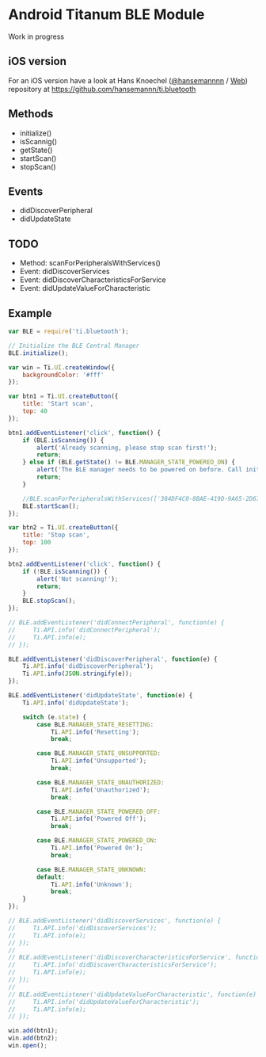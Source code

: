 # Android Titanum BLE Module

Work in progress

## iOS version
For an iOS version have a look at 
Hans Knoechel ([@hansemannnn](https://twitter.com/hansemannnn) / [Web](http://hans-knoechel.de)) repository at https://github.com/hansemannn/ti.bluetooth

## Methods
* initialize()
* isScannig()
* getState()
* startScan()
* stopScan()

## Events
* didDiscoverPeripheral
* didUpdateState

## TODO
* Method: scanForPeripheralsWithServices()
* Event: didDiscoverServices
* Event: didDiscoverCharacteristicsForService
* Event: didUpdateValueForCharacteristic

## Example

```javascript
var BLE = require('ti.bluetooth');

// Initialize the BLE Central Manager
BLE.initialize();

var win = Ti.UI.createWindow({
    backgroundColor: '#fff'
});

var btn1 = Ti.UI.createButton({
    title: 'Start scan',
    top: 40
});

btn1.addEventListener('click', function() {
    if (BLE.isScanning()) {
        alert('Already scanning, please stop scan first!');
        return;
    } else if (BLE.getState() != BLE.MANAGER_STATE_POWERED_ON) {
        alert('The BLE manager needs to be powered on before. Call initialize().');
        return;
    }

    //BLE.scanForPeripheralsWithServices(['384DF4C0-8BAE-419D-9A65-2D67942C2DB7']);
    BLE.startScan();
});

var btn2 = Ti.UI.createButton({
    title: 'Stop scan',
    top: 100
});

btn2.addEventListener('click', function() {
    if (!BLE.isScanning()) {
        alert('Not scanning!');
        return;
    }
    BLE.stopScan();
});

// BLE.addEventListener('didConnectPeripheral', function(e) {
//     Ti.API.info('didConnectPeripheral');
//     Ti.API.info(e);
// });

BLE.addEventListener('didDiscoverPeripheral', function(e) {
    Ti.API.info('didDiscoverPeripheral');
    Ti.API.info(JSON.stringify(e));
});

BLE.addEventListener('didUpdateState', function(e) {
    Ti.API.info('didUpdateState');

    switch (e.state) {
        case BLE.MANAGER_STATE_RESETTING:
            Ti.API.info('Resetting');
            break;

        case BLE.MANAGER_STATE_UNSUPPORTED:
            Ti.API.info('Unsupported');
            break;

        case BLE.MANAGER_STATE_UNAUTHORIZED:
            Ti.API.info('Unauthorized');
            break;

        case BLE.MANAGER_STATE_POWERED_OFF:
            Ti.API.info('Powered Off');
            break;

        case BLE.MANAGER_STATE_POWERED_ON:
            Ti.API.info('Powered On');
            break;

        case BLE.MANAGER_STATE_UNKNOWN:
        default:
            Ti.API.info('Unknown');
            break;
    }
});

// BLE.addEventListener('didDiscoverServices', function(e) {
//     Ti.API.info('didDiscoverServices');
//     Ti.API.info(e);
// });
// 
// BLE.addEventListener('didDiscoverCharacteristicsForService', function(e) {
//     Ti.API.info('didDiscoverCharacteristicsForService');
//     Ti.API.info(e);
// });
// 
// BLE.addEventListener('didUpdateValueForCharacteristic', function(e) {
//     Ti.API.info('didUpdateValueForCharacteristic');
//     Ti.API.info(e);
// });

win.add(btn1);
win.add(btn2);
win.open();

```
